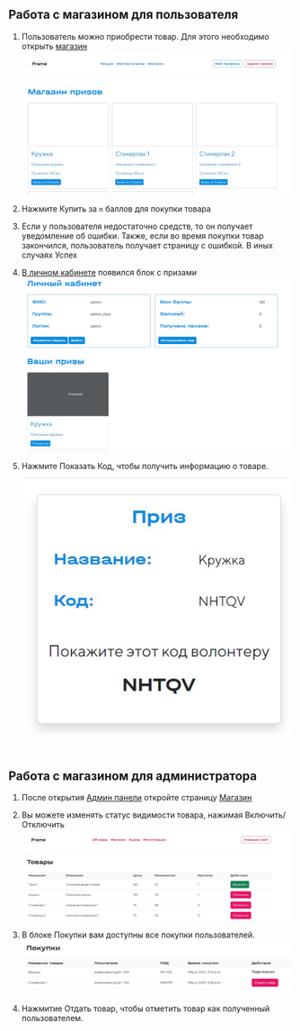 ## Работа с магазином для пользователя

1. Пользователь можно приобрести товар. Для этого необходимо открыть [магазин](https://framelyc.ru/shop/)
    <img src="img/img11.jpg">

2. Нажмите Купить за `n` баллов для покупки товара
3. Если у пользователя недостаточно средств, то он получает уведомление об ошибки. Также, если во время покупки товар закончился, пользователь получает страницу с ошибкой. В иных случаях Успех
4. [В личном кабинете](https://framelyc.ru/profile) появился блок с призами
    <img src="img/img12.jpg">

5. Нажмите Показать Код, чтобы получить информацию о товаре.
    <img src="img/img13.jpg">


<br>

## Работа с магазином для администратора

1. После открытия [Админ панели](https://framelyc.ru/admin_codes) откройте страницу [Магазин](https://framelyc.ru/admin_shop)

2. Вы можете изменять статус видимости товара, нажимая Включить/Отключить
    <img src="img/img14.jpg">

3. В блоке Покупки вам доступны все покупки пользователей. 
    <img src="img/img15.jpg">
4. Нажмитие Отдать товар, чтобы отметить товар как полученный пользователем. 

